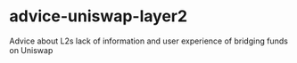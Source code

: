 # advice-uniswap-layer2
Advice about L2s lack of information and user experience of bridging funds on Uniswap
